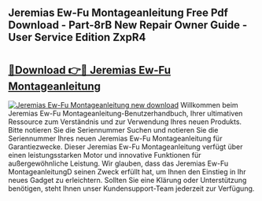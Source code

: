 ## Jeremias Ew-Fu Montageanleitung Free Pdf Download - Part-8rB New Repair Owner Guide - User Service Edition ZxpR4

# <h2><a href="http://df791m.blite.top/?on=Jeremias+Ew-Fu+Montageanleitung">🔗Download 👉🔴 Jeremias Ew-Fu Montageanleitung</a></h2>

[![Jeremias Ew-Fu Montageanleitung new download](https://i.imgur.com/lujVjoI.png)](http://df791m.blite.top/?on=Jeremias+Ew-Fu+Montageanleitung)
Willkommen beim Jeremias Ew-Fu Montageanleitung-Benutzerhandbuch, Ihrer ultimativen Ressource zum Verständnis und zur Verwendung Ihres neuen Produkts. Bitte notieren Sie die Seriennummer Suchen und notieren Sie die Seriennummer Ihres neuen Jeremias Ew-Fu Montageanleitung für Garantiezwecke. Dieser Jeremias Ew-Fu Montageanleitung verfügt über einen leistungsstarken Motor und innovative Funktionen für außergewöhnliche Leistung. Wir glauben, dass das Jeremias Ew-Fu MontageanleitungD seinen Zweck erfüllt hat, um Ihnen den Einstieg in Ihr neues Gadget zu erleichtern. Sollten Sie eine Klärung oder Unterstützung benötigen, steht Ihnen unser Kundensupport-Team jederzeit zur Verfügung.
